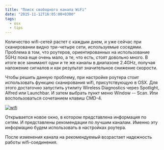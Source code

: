 ```yaml
---
title: "Поиск свободного канала WiFi"
date: "2015-11-12T16:05:00+0300"
tags:
  - osx
  - tips
---
```

Количество wifi-сетей растет с каждым днем, и уже сейчас при сканировании видно три-четыре сети, используемые соседями. Проблема в том, что роутеров, ориентированных на использование 5GHz пока еще очень мало, а те, что есть, стоят довольно много. В итоге все занимают одни и те же каналы в диапазоне 2.4GHz, получая наложение сигналов и как результат значительное снижение скорости.

Чтобы решить данную проблему, при настройке роутера стоит использовать функцию сканирования wifi, присутствующую в OSX. Для этого достаточно запустить утилиту Wireless Diagnostics через Spotlight, Alfred или Launchbar. И затем выбрать пункт меню Window -- Scan. Или воспользоваться сочетанием клавиш CMD-4.

[![wifi](https://static.juev.org/2015/11/wifi.png)](https://static.juev.org/2015/11/wifi.png "WiFi")

Открывается новое окно, в котором представлена информация по сетям. И представлены рекомендации по лучшим каналам. Именно эту информацию будем использовать в настройках роутера.

После изменения канала на рекомендуемый возрастает надежность работы wifi-соединения.
